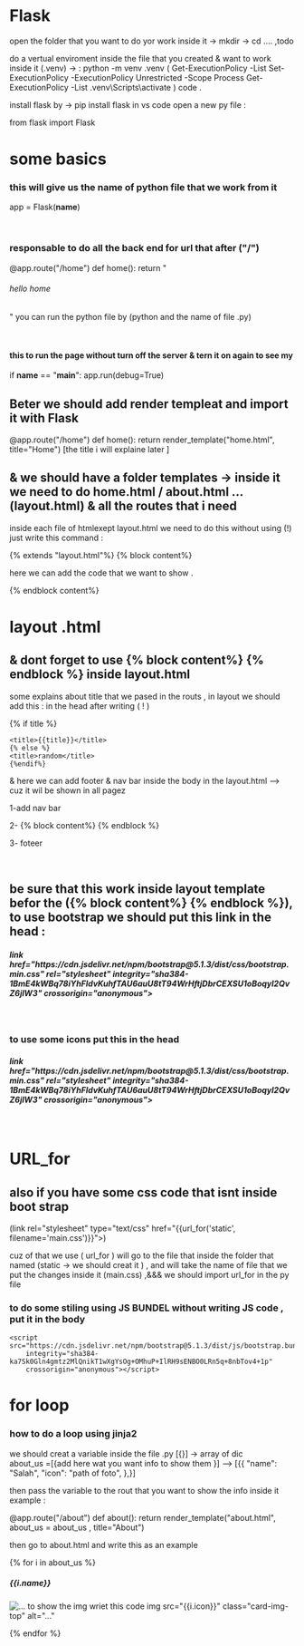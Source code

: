 # Flask

open the folder that you want to do yor work inside it -> mkdir -> cd .... ,todo

do a vertual enviroment inside the file that you created & want to work inside it (.venv) -> :
python -m venv .venv
(
Get-ExecutionPolicy -List
Set-ExecutionPolicy -ExecutionPolicy Unrestricted -Scope Process
Get-ExecutionPolicy -List
.venv\Scripts\activate
)
code .

install flask by -> pip install flask
in vs code open a new py file :

from flask import Flask

# some basics

### this will give us the name of python file that we work from it
app = Flask(__name__)

<br>

### responsable to do all the back end for url that after ("/")

@app.route("/home")
def home():
    return "<h6>hello home </h6>"
you can run the python file by (python and the name of file .py)

<br>

#### this to run the page without turn off the server & tern it on again to see my

if __name__ == "__main__":
    app.run(debug=True)
<br>

## Beter we should add render templeat and import it with Flask

@app.route("/home")
def home():
    return render_template("home.html",  title="Home")
    [the title i will explaine later ]

## & we should have a folder templates  -> inside it we need to do home.html / about.html ... (layout.html) & all the routes that i need

inside each file of htmlexept layout.html we need to do this without using (!) just write this command :

{% extends "layout.html"%}
{% block content%}

here we can add the code that we want to show .

{% endblock content%}

# layout .html 

## & dont forget to use {% block content%} {% endblock %} inside layout.html

some explains about title that we pased in the routs , in layout we should add this :
in the head after writing ( ! )

  {% if title %}

    <title>{{title}}</title>
    {% else %}
    <title>random</title>
    {%endif%}

& here we can add footer & nav bar inside the body in the layout.html --> cuz it wil be shown in all pagez

1-add nav bar

 2- {% block content%} {% endblock %}

3- foteer 

<br>

## be sure that this work inside layout template befor the ({% block content%} {% endblock %}), to use bootstrap we should put this link in the head  :
<h5> link href="https://cdn.jsdelivr.net/npm/bootstrap@5.1.3/dist/css/bootstrap.min.css" rel="stylesheet"
        integrity="sha384-1BmE4kWBq78iYhFldvKuhfTAU6auU8tT94WrHftjDbrCEXSU1oBoqyl2QvZ6jIW3" crossorigin="anonymous"> 
        </h5>

 <br>

### to use some icons put this in the head 
  <h5>
  link href="https://cdn.jsdelivr.net/npm/bootstrap@5.1.3/dist/css/bootstrap.min.css" rel="stylesheet"
        integrity="sha384-1BmE4kWBq78iYhFldvKuhfTAU6auU8tT94WrHftjDbrCEXSU1oBoqyl2QvZ6jIW3" crossorigin="anonymous">
        </h5>

 <br>


# URL_for

## also if you have some css code that isnt inside boot strap 
 
 (link rel="stylesheet" type="text/css" 
 href="{{url_for('static', filename='main.css')}}">)

  cuz of that we use   ( url_for ) will go to the file that inside the folder that named (static -> we should creat it ) , and will take the name of file that we put the changes inside it (main.css)  ,&&& we should import url_for in the py file



### to do some stiling using JS BUNDEL without writing JS code , put it in the body 
    <script src="https://cdn.jsdelivr.net/npm/bootstrap@5.1.3/dist/js/bootstrap.bundle.min.js"
        integrity="sha384-ka7Sk0Gln4gmtz2MlQnikT1wXgYsOg+OMhuP+IlRH9sENBO0LRn5q+8nbTov4+1p"
        crossorigin="anonymous"></script>


# for loop

### how to do a loop using jinja2 

we should creat a variable inside the file .py [{}] -> array of dic  
about_us =[{add here wat you want info to show them }] -->
[{{
        "name": "Salah",
        "icon": "path of foto",
    },}]

then pass the variable to the rout that you want to show the info inside it
example :

@app.route("/about")
def about():
    return render_template("about.html", about_us = about_us , title="About")

then go to about.html and write this  as an example

{% for i in about_us %}


<h5 class="card-title">{{i.name}}</h5>
<img src="{{i.icon}}" class="card-img-top" alt="...">
to show the img wriet this code 
img src="{{i.icon}}" class="card-img-top" alt="..." 


{% endfor %}

